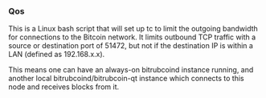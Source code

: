 ### Qos ###

This is a Linux bash script that will set up tc to limit the outgoing bandwidth for connections to the Bitcoin network. It limits outbound TCP traffic with a source or destination port of 51472, but not if the destination IP is within a LAN (defined as 192.168.x.x).

This means one can have an always-on bitrubcoind instance running, and another local bitrubcoind/bitrubcoin-qt instance which connects to this node and receives blocks from it.
